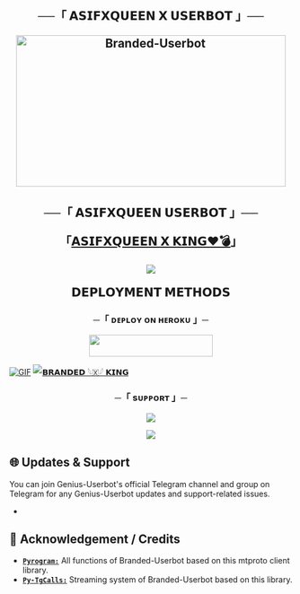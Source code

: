 <h2 align="center">
    ──「 𝗔𝗦𝗜𝗙𝗫𝗤𝗨𝗘𝗘𝗡 𝗫 𝗨𝗦𝗘𝗥𝗕𝗢𝗧 」──

<p align="center">
<a href="https://github.com/ASIFXQUEEN/MISSQUEENUSERBOT2.0"><img src="https://envs.sh/bxx.jpg" height="270" width="480" alt="Branded-Userbot"/></a>
</p>

<h2 align="center">
    ──「 𝗔𝗦𝗜𝗙𝗫𝗤𝗨𝗘𝗘𝗡 𝗨𝗦𝗘𝗥𝗕𝗢𝗧 」──
    
    
「[𝗔𝗦𝗜𝗙𝗫𝗤𝗨𝗘𝗘𝗡 𝗫 𝗞𝗜𝗡𝗚❤️💣](https://t.me/ARAME9)」



<p align="center">
  <img src="https://envs.sh/bxx.jpg">
</p>


<p align="center">
<b>𝗗𝗘𝗣𝗟𝗢𝗬𝗠𝗘𝗡𝗧 𝗠𝗘𝗧𝗛𝗢𝗗𝗦</b>
</p>
<h3 align="center">
     ─「 ᴅᴇᴩʟᴏʏ ᴏɴ ʜᴇʀᴏᴋᴜ 」─
</h3>
<p align="center"><a href="https://dashboard.heroku.com/new?template=https://github.com/ASIFXQUEEN/MISSQUEENUSERBOT2.0"> <img src="https://img.shields.io/badge/Deploy%20On%20Heroku-black?style=for-the-badge&logo=heroku" width="220" height="38.45"/></a></p>


[![GIF](https://github.com/ASIFXQUEEN/blob/main/WCGKING.gif)](https://github.com/ASIFXQUEEN)
   [![𝗕𝗥𝗔𝗡𝗗𝗘𝗗 𓆩🇽𓆪 𝗞𝗜𝗡𝗚 ](https://github-stats-alpha.vercel.app/api?username=WCGKING "WCGKING")](https://github-stats-alpha.vercel.app/api?username=ASIFXQUEEN "ASIFXQUEEN")


<h3 align="center">
    ─「 sᴜᴩᴩᴏʀᴛ 」─
</h3>

<p align="center">
<a href="https://t.me/ARAME9"><img src="https://img.shields.io/badge/-Support%20Group-blue.svg?style=for-the-badge&logo=Telegram"></a>
</p>

<p align="center">
<a href="https://t.me/NAXQUEEN"><img src="https://img.shields.io/badge/-Support%20Channel-blue.svg?style=for-the-badge&logo=Telegram"></a>
</p>


<h2>🌐 Updates & Support</h2>
<p title="Support">You can join Genius-Userbot's official Telegram channel and group on Telegram for any Genius-Userbot updates and support-related issues.</p>



- 
<h2>📑 Acknowledgement / Credits</h2>

- [**`Pyrogram:`**](https://github.com/pyrogram) All functions of Branded-Userbot based on this mtproto client library.
- [**`Py-TgCalls:`**](https://github.com/py-tgcalls) Streaming system of Branded-Userbot based on this library.




